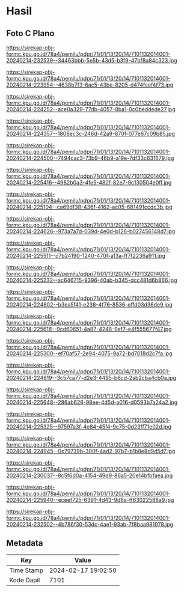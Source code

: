 # Hasil

## Foto C Plano

https://sirekap-obj-formc.kpu.go.id/78a4/pemilu/pdpr/71/01/13/20/14/7101132014001-20240214-232539--34463bbb-5e5b-43d5-b3f9-47bf8a84c323.jpg

https://sirekap-obj-formc.kpu.go.id/78a4/pemilu/pdpr/71/01/13/20/14/7101132014001-20240214-223954--4638b7f3-6ac5-43be-8205-d474fcef4f73.jpg

https://sirekap-obj-formc.kpu.go.id/78a4/pemilu/pdpr/71/01/13/20/14/7101132014001-20240214-224252--ace0a329-77db-4057-8ba1-0c0beddede27.jpg

https://sirekap-obj-formc.kpu.go.id/78a4/pemilu/pdpr/71/01/13/20/14/7101132014001-20240214-224357--1808ec3c-246d-42a9-870f-077e67c09b85.jpg

https://sirekap-obj-formc.kpu.go.id/78a4/pemilu/pdpr/71/01/13/20/14/7101132014001-20240214-224500--7494cac3-73b9-46b9-a19e-7df33c631679.jpg

https://sirekap-obj-formc.kpu.go.id/78a4/pemilu/pdpr/71/01/13/20/14/7101132014001-20240214-225416--4982b0a3-4fe5-482f-82e7-9c130504e0ff.jpg

https://sirekap-obj-formc.kpu.go.id/78a4/pemilu/pdpr/71/01/13/20/14/7101132014001-20240214-225104--ca69df38-436f-4162-ac05-681491ccdc3b.jpg

https://sirekap-obj-formc.kpu.go.id/78a4/pemilu/pdpr/71/01/13/20/14/7101132014001-20240214-224626--973a7a7d-039d-4e0d-b126-b027456148d7.jpg

https://sirekap-obj-formc.kpu.go.id/78a4/pemilu/pdpr/71/01/13/20/14/7101132014001-20240214-225511--c7b24190-1240-470f-a13a-ff7f2236a911.jpg

https://sirekap-obj-formc.kpu.go.id/78a4/pemilu/pdpr/71/01/13/20/14/7101132014001-20240214-225232--ac646715-9396-40ab-b345-dcc481d6b866.jpg

https://sirekap-obj-formc.kpu.go.id/78a4/pemilu/pdpr/71/01/13/20/14/7101132014001-20240214-224802--b3ea5f41-e238-4f76-8536-effd03d36de9.jpg

https://sirekap-obj-formc.kpu.go.id/78a4/pemilu/pdpr/71/01/13/20/14/7101132014001-20240214-225618--9cd60651-4a87-4248-9ef7-e4f555677f47.jpg

https://sirekap-obj-formc.kpu.go.id/78a4/pemilu/pdpr/71/01/13/20/14/7101132014001-20240214-225300--ef70af57-2e94-4075-9a72-bd7018d2c7fa.jpg

https://sirekap-obj-formc.kpu.go.id/78a4/pemilu/pdpr/71/01/13/20/14/7101132014001-20240214-224819--3c57ca77-d2e3-4495-b6cd-2ab2cba4cb0a.jpg

https://sirekap-obj-formc.kpu.go.id/78a4/pemilu/pdpr/71/01/13/20/14/7101132014001-20240214-225648--286ab626-98ee-4d5d-a016-d0593b7a24a2.jpg

https://sirekap-obj-formc.kpu.go.id/78a4/pemilu/pdpr/71/01/13/20/14/7101132014001-20240214-225325--97597a3f-4e84-45f4-9c75-0d23ff71e02d.jpg

https://sirekap-obj-formc.kpu.go.id/78a4/pemilu/pdpr/71/01/13/20/14/7101132014001-20240214-224945--0c79739b-300f-4ad2-97b7-b1b8e8d9d5d7.jpg

https://sirekap-obj-formc.kpu.go.id/78a4/pemilu/pdpr/71/01/13/20/14/7101132014001-20240214-230037--8c5f6d0a-4154-49d9-86a5-20e14bfbfaea.jpg

https://sirekap-obj-formc.kpu.go.id/78a4/pemilu/pdpr/71/01/13/20/14/7101132014001-20240214-225940--eceef725-6391-4d43-9d6a-ff63022588a9.jpg

https://sirekap-obj-formc.kpu.go.id/78a4/pemilu/pdpr/71/01/13/20/14/7101132014001-20240214-232502--4b786f30-53dc-4ae1-93ab-7f8baa981078.jpg


## Metadata

| Key        | Value               |
| ---------- | ------------------- |
| Time Stamp | 2024-02-17 19:02:50 |
| Kode Dapil | 7101                |



